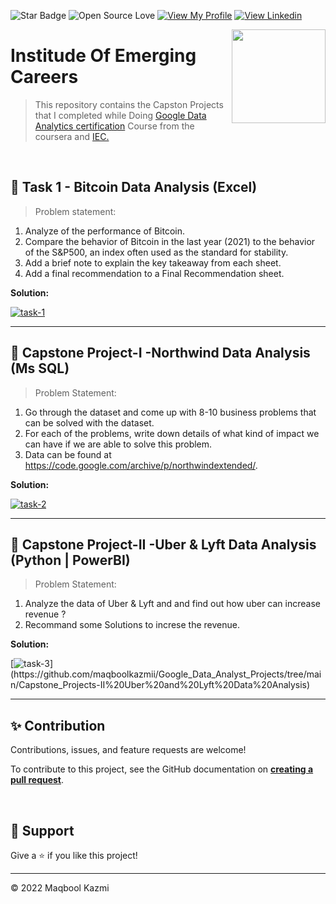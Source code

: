 ![Star Badge](https://img.shields.io/static/v1?label=%F0%9F%8C%9F&message=If%20Useful&style=style=flat&color=BC4E99)
![Open Source Love](https://badges.frapsoft.com/os/v1/open-source.svg?v=103)
[![View My Profile](https://img.shields.io/badge/View-My_Profile-green?logo=GitHub)](https://github.com/maqboolkazmii)
[![View Linkedin](https://img.shields.io/badge/View-My_Linkedin-blue?logo=Linkedin)](https://www.linkedin.com/in/maqboolkazmi/)

<img align = right height = 150 width = 150 src ="https://iec.org.pk/wp-content/uploads/2021/03/cropped-024542445.png">

#  Institude Of Emerging Careers
> This repository contains the Capston Projects that I completed while Doing [Google Data Analytics certification](https://www.coursera.org/professional-certificates/google-data-analytics?utm_source=gg&utm_medium=sem&utm_campaign=15-GoogleDataAnalytics-ROW&utm_content=B2C&campaignid=12566515400&adgroupid=117869292685&device=c&keyword=coursera%20data%20analytics%20course&matchtype=b&network=g&devicemodel=&adpostion=&creativeid=507290840624&hide_mobile_promo&gclid=Cj0KCQiAg_KbBhDLARIsANx7wAzFR26lV2lbrGebuhU8O_EnR9Lzi2nFDOEjfSTuBCqSrabbGivgllYaAql6EALw_wcB) Course from the coursera and [IEC.](http://iec.org.pk)

<br>




## 🌟 Task 1 - Bitcoin Data Analysis (Excel)


> Problem statement:

1. Analyze of the performance of Bitcoin.
2. Compare the behavior of Bitcoin in the last year (2021) to the behavior of the S&P500, an index often used as the standard for stability.
3. Add a brief note to explain the key takeaway from each sheet.
4. Add a final recommendation to a Final Recommendation sheet.

**Solution:**

[![task-1](https://img.shields.io/badge/Bitcoin_Data_Analysis-Excel-971901?style=for-the-badge&logo=GITHUB)](https://github.com/maqboolkazmii/Google_Data_Analyst_Projects/tree/main/Task%201%20Bitcoin%20Data%20analysis)

---

## 🌟 Capstone Project-I -Northwind Data Analysis (Ms SQL)

> Problem Statement:
1. Go through the dataset and come up with 8-10 business problems that can be solved with the dataset.
2. For each of the problems, write down details of what kind of impact we can have if we are able to solve this problem.
3. Data can be found at https://code.google.com/archive/p/northwindextended/.

**Solution:**

[![task-2](https://img.shields.io/badge/North_Wind_Data_Analysis-MS_SQL-971901?style=for-the-badge&logo=GITHUB)](https://github.com/maqboolkazmii/Google_Data_Analyst_Projects/tree/main/Capstone%20Project-I%20Northwind%20Data%20Analysis)

---


## 🌟 Capstone Project-II -Uber & Lyft Data Analysis (Python | PowerBI)

> Problem Statement:
1. Analyze the data of Uber & Lyft and and find out how uber can increase revenue ?
2. Recommand some Solutions to increse the revenue.


**Solution:**

[![task-3](https://img.shields.io/badge/Uber_&_Lyft_Data_Analysis-(Python_|_PowerBI)-971901?style=for-the-badge&logo=GITHUB)](https://github.com/maqboolkazmii/Google_Data_Analyst_Projects/tree/main/Capstone_Projects-II%20Uber%20and%20Lyft%20Data%20Analysis)

---







## ✨ Contribution

Contributions, issues, and feature requests are welcome!

To contribute to this project, see the GitHub documentation on **[creating a pull request](https://help.github.com/en/github/collaborating-with-issues-and-pull-requests/creating-a-pull-request)**.

<br>

## 👏 Support

Give a ⭐️ if you like this project!
___________________________________

<p>&copy; 2022 Maqbool Kazmi</p>
